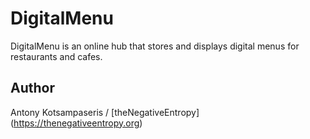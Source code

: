 # DigitalMenu

DigitalMenu is an online hub that stores and displays digital menus for restaurants and cafes.

## Author
Antony Kotsampaseris / [theNegativeEntropy] (https://thenegativeentropy.org)
